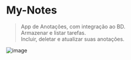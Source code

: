 # My-Notes
> App de Anotações, com integração ao BD. <br>
> Armazenar e listar tarefas. <br>
> Incluir, deletar e atualizar suas anotações.

![image](https://user-images.githubusercontent.com/9430430/91125538-58e3a780-e678-11ea-8fda-db7845fb1272.png)
